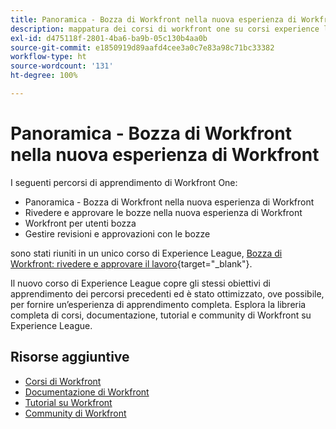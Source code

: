 ```yaml
---
title: Panoramica - Bozza di Workfront nella nuova esperienza di Workfront
description: mappatura dei corsi di workfront one su corsi experience league
exl-id: d475118f-2801-4ba6-ba9b-05c130b4aa0b
source-git-commit: e1850919d89aafd4cee3a0c7e83a98c71bc33382
workflow-type: ht
source-wordcount: '131'
ht-degree: 100%

---
```


# Panoramica - Bozza di Workfront nella nuova esperienza di Workfront

I seguenti percorsi di apprendimento di Workfront One:

* Panoramica - Bozza di Workfront nella nuova esperienza di Workfront
* Rivedere e approvare le bozze nella nuova esperienza di Workfront
* Workfront per utenti bozza
* Gestire revisioni e approvazioni con le bozze

sono stati riuniti in un unico corso di Experience League, [Bozza di Workfront: rivedere e approvare il lavoro](https://experienceleague.adobe.com/?recommended=Workfront-L-1-2022.1.proof){target="_blank"}.

Il nuovo corso di Experience League copre gli stessi obiettivi di apprendimento dei percorsi precedenti ed è stato ottimizzato, ove possibile, per fornire un’esperienza di apprendimento completa.  Esplora la libreria completa di corsi, documentazione, tutorial e community di Workfront su Experience League.

## Risorse aggiuntive

* [Corsi di Workfront](https://experienceleague.adobe.com/?lang=it&amp;Solution=Workfront#courses)
* [Documentazione di Workfront](https://experienceleague.adobe.com/docs/workfront.html?lang=it)
* [Tutorial su Workfront](https://experienceleague.adobe.com/docs/workfront-learn/tutorials-workfront/home.html?lang=it)
* [Community di Workfront](https://experienceleaguecommunities.adobe.com/t5/workfront/ct-p/workfront)
